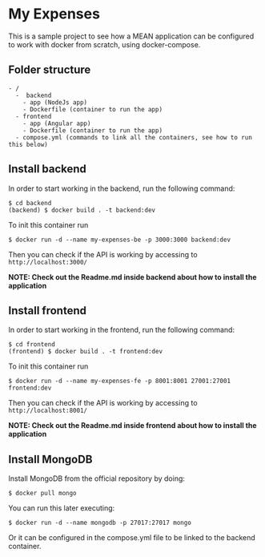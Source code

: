# My Expenses
This is a sample project to see how a MEAN application can be configured to work with docker from scratch, using docker-compose.

## Folder structure

```
- /
  -  backend   
    - app (NodeJs app)
    - Dockerfile (container to run the app)
  - frontend
    - app (Angular app)
    - Dockerfile (container to run the app)
  - compose.yml (commands to link all the containers, see how to run this below)
```    

## Install backend
In order to start working in the backend, run the following command:
```
$ cd backend
(backend) $ docker build . -t backend:dev
```

To init this container run
```
$ docker run -d --name my-expenses-be -p 3000:3000 backend:dev
```

Then you can check if the API is working by accessing to `http://localhost:3000/`

**NOTE: Check out the Readme.md inside backend about how to install the application**

## Install frontend
In order to start working in the frontend, run the following command:
```
$ cd frontend
(frontend) $ docker build . -t frontend:dev
```

To init this container run
```
$ docker run -d --name my-expenses-fe -p 8001:8001 27001:27001 frontend:dev
```

Then you can check if the API is working by accessing to `http://localhost:8001/`

**NOTE: Check out the Readme.md inside frontend about how to install the application**

## Install MongoDB
Install MongoDB from the official repository by doing:   

```
$ docker pull mongo
```

You can run this later executing:   

```
$ docker run -d --name mongodb -p 27017:27017 mongo
```
Or it can be configured in the compose.yml file to be linked to the backend container.

